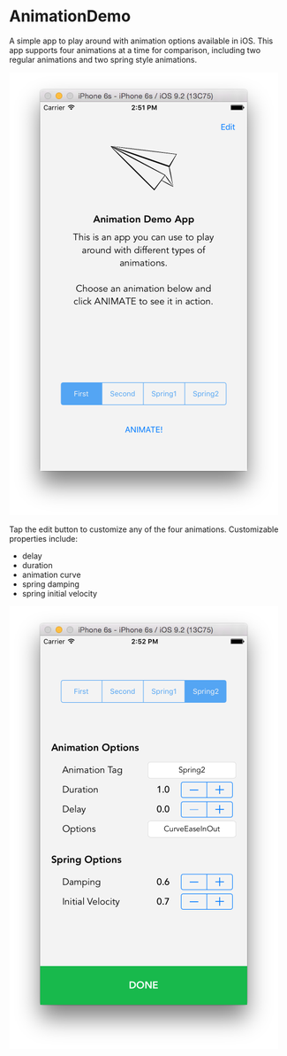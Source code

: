 # AnimationDemo

A simple app to play around with animation options available in iOS. This app supports four animations at a time for comparison, including two regular animations and two spring style animations.

![alt text][mainScreen]

Tap the edit button to customize any of the four animations. Customizable properties include:
- delay
- duration
- animation curve
- spring damping
- spring initial velocity

![alt text][editScreen]


[mainScreen]: https://github.com/jday001/AnimationDemo/blob/master/screenshots/mainScreen.png

[editScreen]: https://github.com/jday001/AnimationDemo/blob/master/screenshots/editScreen.png